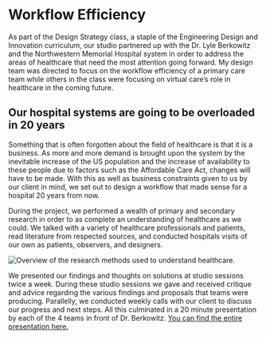 # Workflow Efficiency

As part of the Design Strategy class, a staple of the Engineering Design and Innovation curriculum, our studio partnered up with the Dr. Lyle Berkowitz and the Northwestern Memorial Hospital system in order to address the areas of healthcare that need the most attention going forward. My design team was directed to focus on the workflow efficiency of a primary care team while others in the class were focusing on virtual care’s role in healthcare in the coming future.

## Our hospital systems are going to be overloaded in 20 years

Something that is often forgotten about the field of healthcare is that it is a business. As more and more demand is brought upon the system by the inevitable increase of the US population and the increase of availability to these people due to factors such as the Affordable Care Act, changes will have to be made. With this as well as business constraints given to us by our client in mind, we set out to design a workflow that made sense for a hospital 20 years from now.

During the project, we performed a wealth of primary and secondary research in order to as complete an understanding of healthcare as we could. We talked with a variety of healthcare professionals and patients, read literature from respected sources, and conducted hospitals visits of our own as patients, observers, and designers.

![Overview of the research methods used to understand healthcare.](https://firebasestorage.googleapis.com/v0/b/brianlichliter-2018.appspot.com/o/Northwestern%20Memorial%20Hospital%2FNM-2.png?alt=media&token=bd770e55-20b1-4b63-8226-914d904876ca)

We presented our findings and thoughts on solutions at studio sessions twice a week. During these studio sessions we gave and received critique and advice regarding the various findings and proposals that teams were producing. Parallelly, we conducted weekly calls with our client to discuss our progress and next steps. All this culminated in a 20 minute presentation by each of the 4 teams in front of Dr. Berkowitz. [You can find the entire presentation here.](https://www.dropbox.com/s/awnjvwjo803ze7u/Workflow%20team%201.pdf?dl=0)